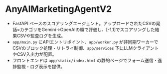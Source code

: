 # AnyAIMarketingAgentV2
- FastAPI ベースのスコアリングエージェント。アップロードされたCSVの発話×カテゴリをGemini→OpenAIの順で評価し、[-1,1]でスコアリングした結果CSVや監査ログを生成。
- `app/main.py` にAPIエントリポイント、`app/worker.py` が非同期ワーカーでCSVのブロック処理・リトライ制御、`app/services` 下にLLMクライアントやCSV入出力が配置。
- フロントエンドは `app/static/index.html` の静的ページでフォーム送信・進捗監視・ログ表示を提供。